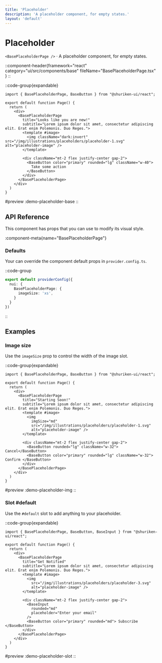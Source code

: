 ```yaml
---
title: 'Placeholder'
description: 'A placeholder component, for empty states.'
layout: 'default'
---
```


# Placeholder

`<BasePlaceholderPage />` · A placeholder component, for empty states.

::component-header{framework="react" category="ui/src/components/base" fileName="BasePlaceholderPage.tsx" }
::

::code-group{expandable}

```tsx [DemoPlaceholderBase.tsx]
import { BasePlaceholderPage, BaseButton } from "@shuriken-ui/react";

export default function Page() {
  return (
    <div>
      <BasePlaceholderPage 
        title="Looks like you are new!" 
        subtitle="Lorem ipsum dolor sit amet, consectetur adipiscing elit. Erat enim Polemonis. Duo Reges.">
        <template #image>
          <img className="dark:invert" src="/img/illustrations/placeholders/placeholder-1.svg" alt="placeholder-image" />
        </template>

        <div className="mt-2 flex justify-center gap-2">
          <BaseButton color="primary" rounded="lg" className="w-40"> 
            Take some action 
          </BaseButton>
        </div>
      </BasePlaceholderPage>
    </div>
  )
}
```

#preview
:demo-placeholder-base
::


## API Reference

This component has props that you can use to modify its visual style.

:component-meta{name="BasePlaceholderPage"}

### Defaults

Your can override the component default props in `provider.config.ts`.

::code-group

```ts [provider.config.ts]
export default providerConfig({
  nui: {
    BasePlaceholderPage: {
      imageSize: 'xs',
    }
  }
})
```
::

## Examples

### Image size

Use the `imageSize` prop to control the width of the image slot.

::code-group{expandable}

```tsx [DemoPlaceholderImg.tsx]
import { BasePlaceholderPage, BaseButton } from "@shuriken-ui/react";

export default function Page() {
  return (
    <div>
      <BasePlaceholderPage 
        title="Starting Soon!" 
        subtitle="Lorem ipsum dolor sit amet, consectetur adipiscing elit. Erat enim Polemonis. Duo Reges.">
        <template #image>
          <img 
            imgSize="md"
            src="/img/illustrations/placeholders/placeholder-1.svg" 
            alt="placeholder-image" />
        </template>

        <div className="mt-2 flex justify-center gap-2">
          <BaseButton rounded="lg" className="w-32"> Cancel</BaseButton>
          <BaseButton color="primary" rounded="lg" className="w-32"> Confirm </BaseButton>
        </div>
      </BasePlaceholderPage>
    </div>
  )
}
```

#preview
:demo-placeholder-img
::

### Slot #default

Use the `#default` slot to add anything to your placeholder.

::code-group{expandable}

```tsx [DemoPlaceholderSlot.tsx]
import { BasePlaceholderPage, BaseButton, BaseInput } from "@shuriken-ui/react";

export default function Page() {
  return (
    <div>
      <BasePlaceholderPage 
        title="Get Notified" 
        subtitle="Lorem ipsum dolor sit amet, consectetur adipiscing elit. Erat enim Polemonis. Duo Reges.">
        <template #image>
          <img 
            src="/img/illustrations/placeholders/placeholder-3.svg" 
            alt="placeholder-image" />
        </template>

        <div className="mt-2 flex justify-center gap-2">
          <BaseInput
            rounded="md"
            placeholder="Enter your email"
          />
          <BaseButton color="primary" rounded="md"> Subscribe </BaseButton>
        </div>
      </BasePlaceholderPage>
    </div>
  )
}
```

#preview
:demo-placeholder-slot
::